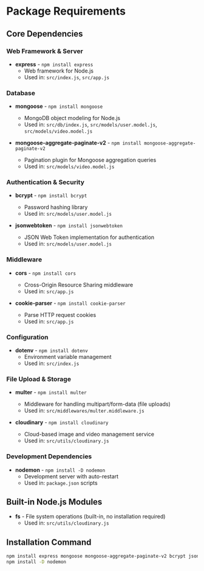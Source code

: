 # Package Requirements

## Core Dependencies

### Web Framework & Server
- **express** - `npm install express`
  - Web framework for Node.js
  - Used in: `src/index.js`, `src/app.js`

### Database
- **mongoose** - `npm install mongoose`
  - MongoDB object modeling for Node.js
  - Used in: `src/db/index.js`, `src/models/user.model.js`, `src/models/video.model.js`

- **mongoose-aggregate-paginate-v2** - `npm install mongoose-aggregate-paginate-v2`
  - Pagination plugin for Mongoose aggregation queries
  - Used in: `src/models/video.model.js`

### Authentication & Security
- **bcrypt** - `npm install bcrypt`
  - Password hashing library
  - Used in: `src/models/user.model.js`

- **jsonwebtoken** - `npm install jsonwebtoken`
  - JSON Web Token implementation for authentication
  - Used in: `src/models/user.model.js`

### Middleware
- **cors** - `npm install cors`
  - Cross-Origin Resource Sharing middleware
  - Used in: `src/app.js`

- **cookie-parser** - `npm install cookie-parser`
  - Parse HTTP request cookies
  - Used in: `src/app.js`

### Configuration
- **dotenv** - `npm install dotenv`
  - Environment variable management
  - Used in: `src/index.js`

### File Upload & Storage
- **multer** - `npm install multer`
  - Middleware for handling multipart/form-data (file uploads)
  - Used in: `src/middlewares/multer.middleware.js`

- **cloudinary** - `npm install cloudinary`
  - Cloud-based image and video management service
  - Used in: `src/utils/cloudinary.js`

### Development Dependencies
- **nodemon** - `npm install -D nodemon`
  - Development server with auto-restart
  - Used in: `package.json` scripts

## Built-in Node.js Modules
- **fs** - File system operations (built-in, no installation required)
  - Used in: `src/utils/cloudinary.js`

## Installation Command
```bash
npm install express mongoose mongoose-aggregate-paginate-v2 bcrypt jsonwebtoken cors cookie-parser dotenv multer cloudinary
npm install -D nodemon
```